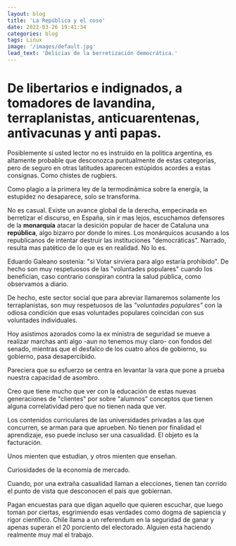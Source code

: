 ```yaml
---
layout: blog
title: 'La República y el coso'
date: 2022-03-26 19:41:34
categories: blog
tags: Linux
image: '/images/default.jpg'
lead_text: 'Delicias de la berretización democrática.'
---
```


# De libertarios e indignados, a tomadores de lavandina, terraplanistas, anticuarentenas, antivacunas y anti papas.

Posiblemente si usted lector no es instruido en la política argentina, es altamente probable que desconozca puntualmente de estas categorías, pero de seguro en otras latitudes aparecen estúpidos acordes a estas consignas.  Como chistes de rugbiers.

Como plagio a la primera ley de la termodinámica sobre la energía, la estupidez no desaparece, solo se transforma.

No es casual.  Existe un avance global de la derecha, empecinada en berretizar el discurso, en España, sin ir mas lejos, escuchamos defensores de la **monarquía** atacar la desición popular de hacer de Cataluna una **república**, algo bizarro por donde lo mires.  Los monárquicos acusando a los republicanos de intentar destruir las instituciones "democráticas".  Narrado, resulta mas patético de lo que es en realidad.  No lo es.

Eduardo Galeano sostenía: "si Votar sirviera para algo estaría prohibido".   De hecho son muy respetuosos de las "voluntades populares" cuando los benefician, caso contrario conspiran contra la salud pública, como observamos a diario.

De hecho, este sector social que para abreviar llamaremos solamente los terraplanistas, son muy respetuosos de las *"voluntades populares"* con la odiosa condición que esas voluntades populares coincidan con sus voluntades individuales.

Hoy asistimos azorados como la ex ministra de seguridad se mueve a realizar marchas anti algo -aun no tenemos muy claro- con fondos del senado, mientras que el desfalco de los cuatro años de gobierno, su gobierno, pasa desapercibido.

Pareciera que su esfuerzo se centra en levantar la vara que pone a prueba nuestra capacidad de asombro.

Creo que tiene mucho que ver con la educación de estas nuevas generaciones de "clientes" por sobre "alumnos" conceptos que tienen alguna correlatividad pero que no tienen nada que ver.

Los contenidos curriculares de las universidades privadas a las que concurren, se arman para que aprueben.  No tienen por finalidad el aprendizaje, eso puede incluso ser una casualidad.  El objeto es la facturación.

Unos mienten que estudian, y otros mienten que enseñan.

Curiosidades de la economía de mercado.

Cuando, por una  extraña casualidad llaman a elecciones, tienen tan corrido el punto de vista que desconocen el pais que gobiernan.

Pagan encuestas para que digan aquello que quieren escuchar, que luego toman por ciertas, esgrimiendo esas verdades como dogma de sapiencia y rigor científico.  Chile llama a un referendum en la seguridad de ganar y apenas superan el 20 porciento del electorado.  Alguien esta haciendo realmente muy mal el trabajo.

